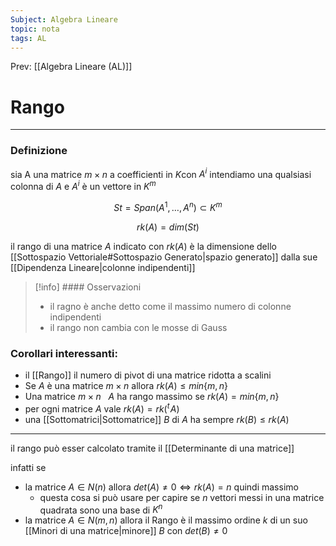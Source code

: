 ```yaml
---
Subject: Algebra Lineare
topic: nota
tags: AL
---
```


Prev: [[Algebra Lineare (AL)]]

# Rango
---

### Definizione
sia A una matrice $m \times n$ a coefficienti in $K$con $A^i$ intendiamo una qualsiasi colonna di $A$ e $A^i$ è un vettore in $K^m$

$$
St = Span(A^1,\dots,A^n)\subset K^m
$$

$$
rk(A) = dim(St)
$$

il rango di una matrice $A$ indicato con  $rk(A)$ è la dimensione dello [[Sottospazio Vettoriale#Sottospazio Generato|spazio generato]] dalla sue [[Dipendenza Lineare|colonne indipendenti]]

> [!info] #### Osservazioni
>- il ragno è anche detto come il massimo numero di colonne indipendenti
>- il rango non cambia con le mosse di Gauss

### Corollari interessanti:

- il [[Rango]] il numero di pivot di una matrice ridotta a scalini
- Se $A$ è una matrice $m \times n$  allora $rk(A) ≤ min\{m, n\}$
- Una matrice  $m \times n\ \ \ A$   ha rango massimo se $rk(A) = min\{m,n\}$
- per ogni matrice $A$  vale $rk(A) =rk({}^t\! A)$
- una [[Sottomatrici|Sottomatrice]] $B$  di $A$ ha sempre $rk(B)≤rk(A)$

---

il rango può esser calcolato tramite il [[Determinante di una matrice]]

infatti se

- la matrice $A \in N(n)$ allora $det(A)\not= 0 \iff rk(A)=n$ quindi massimo
    - questa cosa si può usare per capire se $n$ vettori messi in una matrice quadrata sono una base di $K^n$
- la matrice $A \in N(m,n)$ allora il Rango è il massimo ordine $k$ di un suo
[[Minori di una matrice|minore]] $B$ con $det(B)\not= 0$
